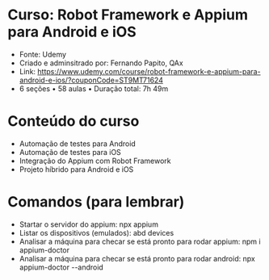# Curso: Robot Framework e Appium para Android e iOS
* Fonte: Udemy
* Criado e adminsitrado por: Fernando Papito, QAx
* Link: https://www.udemy.com/course/robot-framework-e-appium-para-android-e-ios/?couponCode=ST9MT71624
* 6 seções • 58 aulas • Duração total: 7h 49m

# Conteúdo do curso
* Automação de testes para Android
* Automação de testes para iOS
* Integração do Appium com Robot Framework
* Projeto híbrido para Android e iOS

# Comandos (para lembrar)
* Startar o servidor do appium: npx appium
* Listar os dispositivos (emulados): abd devices
* Analisar a máquina para checar se está pronto para rodar appium: npm i appium-doctor
* Analisar a máquina para checar se está pronto para rodar android: npx appium-doctor --android
